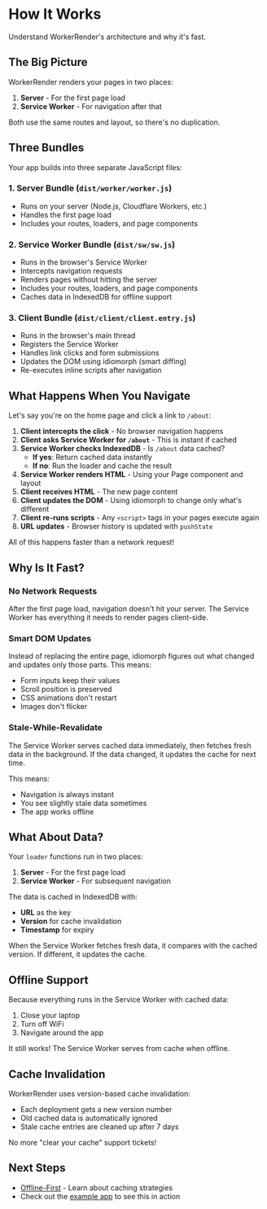# How It Works

Understand WorkerRender's architecture and why it's fast.

## The Big Picture

WorkerRender renders your pages in two places:

1. **Server** - For the first page load
2. **Service Worker** - For navigation after that

Both use the same routes and layout, so there's no duplication.

## Three Bundles

Your app builds into three separate JavaScript files:

### 1. Server Bundle (`dist/worker/worker.js`)

- Runs on your server (Node.js, Cloudflare Workers, etc.)
- Handles the first page load
- Includes your routes, loaders, and page components

### 2. Service Worker Bundle (`dist/sw/sw.js`)

- Runs in the browser's Service Worker
- Intercepts navigation requests
- Renders pages without hitting the server
- Includes your routes, loaders, and page components
- Caches data in IndexedDB for offline support

### 3. Client Bundle (`dist/client/client.entry.js`)

- Runs in the browser's main thread
- Registers the Service Worker
- Handles link clicks and form submissions
- Updates the DOM using idiomorph (smart diffing)
- Re-executes inline scripts after navigation

## What Happens When You Navigate

Let's say you're on the home page and click a link to `/about`:

1. **Client intercepts the click** - No browser navigation happens
2. **Client asks Service Worker for `/about`** - This is instant if cached
3. **Service Worker checks IndexedDB** - Is `/about` data cached?
   - **If yes**: Return cached data instantly
   - **If no**: Run the loader and cache the result
4. **Service Worker renders HTML** - Using your Page component and layout
5. **Client receives HTML** - The new page content
6. **Client updates the DOM** - Using idiomorph to change only what's different
7. **Client re-runs scripts** - Any `<script>` tags in your pages execute again
8. **URL updates** - Browser history is updated with `pushState`

All of this happens faster than a network request!

## Why Is It Fast?

### No Network Requests

After the first page load, navigation doesn't hit your server. The Service Worker has everything it needs to render pages client-side.

### Smart DOM Updates

Instead of replacing the entire page, idiomorph figures out what changed and updates only those parts. This means:

- Form inputs keep their values
- Scroll position is preserved
- CSS animations don't restart
- Images don't flicker

### Stale-While-Revalidate

The Service Worker serves cached data immediately, then fetches fresh data in the background. If the data changed, it updates the cache for next time.

This means:
- Navigation is always instant
- You see slightly stale data sometimes
- The app works offline

## What About Data?

Your `loader` functions run in two places:

1. **Server** - For the first page load
2. **Service Worker** - For subsequent navigation

The data is cached in IndexedDB with:
- **URL** as the key
- **Version** for cache invalidation
- **Timestamp** for expiry

When the Service Worker fetches fresh data, it compares with the cached version. If different, it updates the cache.

## Offline Support

Because everything runs in the Service Worker with cached data:

1. Close your laptop
2. Turn off WiFi
3. Navigate around the app

It still works! The Service Worker serves from cache when offline.

## Cache Invalidation

WorkerRender uses version-based cache invalidation:

- Each deployment gets a new version number
- Old cached data is automatically ignored
- Stale cache entries are cleaned up after 7 days

No more "clear your cache" support tickets!

## Next Steps

- [Offline-First](./offline-first.md) - Learn about caching strategies
- Check out the [example app](../examples/basic) to see this in action
